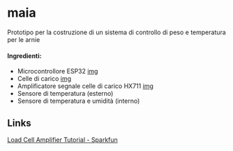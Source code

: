 # maia
Prototipo per la costruzione di un sistema di controllo di peso e temperatura per le arnie  
#### Ingredienti:
- Microcontrollore ESP32 [img](imgs/esp32.jpg)
- Celle di carico [img](imgs/celle_di_carico.jpg)
- Amplificatore segnale celle di carico HX711 [img](imgs/hx711.jpg)
- Sensore di temperatura (esterno)
- Sensore di temperatura e umidità (interno)

## Links
[Load Cell Amplifier Tutorial - Sparkfun](https://learn.sparkfun.com/tutorials/load-cell-amplifier-hx711-breakout-hookup-guide/all)
